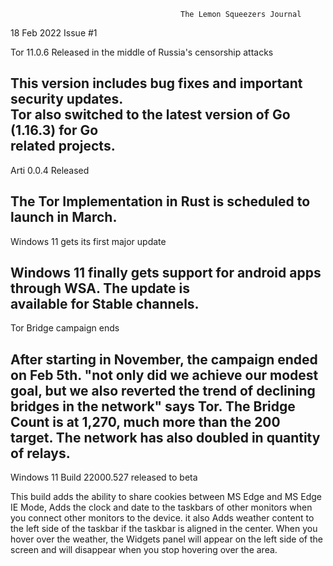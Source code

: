                                           The Lemon Squeezers Journal
18 Feb 2022                                                                                               Issue #1


Tor 11.0.6 Released in the middle of Russia's censorship attacks 

This version includes bug fixes and important security updates.  
Tor also switched to the latest version of Go (1.16.3) for Go    
related projects.                                                 
-----------------------------------------------------------------
Arti 0.0.4 Released                                              

The Tor Implementation in Rust is scheduled to launch in March.  
-----------------------------------------------------------------
Windows 11 gets its first major update    

Windows 11 finally gets support for 
android apps through WSA. The update is   
available for Stable channels.            
-----------------------------------------------------------------
Tor Bridge campaign ends                  

After starting in November, the campaign ended on Feb 5th.
"not only did we achieve our modest goal, but we also reverted
the trend of declining bridges in the network" says Tor. The 
Bridge Count is at 1,270, much more than the 200 target. The 
network has also doubled in quantity of relays.
-----------------------------------------------------------------
Windows 11 Build 22000.527 released to beta

This build adds the ability to share cookies between MS Edge and
MS Edge IE Mode, Adds the clock and date to the taskbars of other 
monitors when you connect other monitors to the device.
it also Adds weather content to the left side of the taskbar if 
the taskbar is aligned in the center. When you hover over the 
weather, the Widgets panel will appear on the left side of the 
screen and will disappear when you stop hovering over the area.
